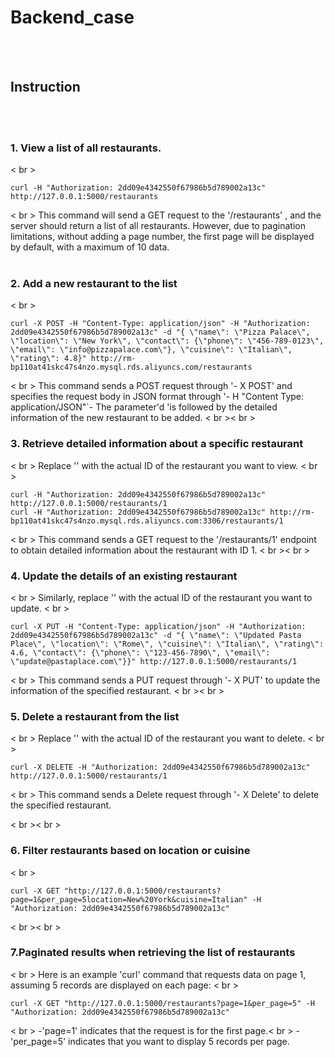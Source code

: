 # Backend_case
</br></br>
## Instruction

</br></br >
### 1. View a list of all restaurants.
< br >

```
curl -H "Authorization: 2dd09e4342550f67986b5d789002a13c" http://127.0.0.1:5000/restaurants

```
< br >
This command will send a GET request to the '/restaurants' , and the server should return a list of all restaurants. However, due to pagination limitations, without adding a page number, the first page will be displayed by default, with a maximum of 10 data.
</br ></br >
### 2. Add a new restaurant to the list
< br >
```
curl -X POST -H "Content-Type: application/json" -H "Authorization: 2dd09e4342550f67986b5d789002a13c" -d "{ \"name\": \"Pizza Palace\", \"location\": \"New York\", \"contact\": {\"phone\": \"456-789-0123\", \"email\": \"info@pizzapalace.com\"}, \"cuisine\": \"Italian\", \"rating\": 4.8}" http://rm-bp110at41skc47s4nzo.mysql.rds.aliyuncs.com/restaurants

```
< br >
This command sends a POST request through '- X POST' and specifies the request body in JSON format through '- H "Content Type: application/JSON"`- The parameter'd 'is followed by the detailed information of the new restaurant to be added.
< br >< br >
### 3. Retrieve detailed information about a specific restaurant
< br >
Replace '<id>' with the actual ID of the restaurant you want to view.
< br >
```
curl -H "Authorization: 2dd09e4342550f67986b5d789002a13c" http://127.0.0.1:5000/restaurants/1
curl -H "Authorization: 2dd09e4342550f67986b5d789002a13c" http://rm-bp110at41skc47s4nzo.mysql.rds.aliyuncs.com:3306/restaurants/1
```
< br >
This command sends a GET request to the '/restaurants/1' endpoint to obtain detailed information about the restaurant with ID 1.
< br >< br >
### 4. Update the details of an existing restaurant
< br >
Similarly, replace '<id>' with the actual ID of the restaurant you want to update.
< br >
```
curl -X PUT -H "Content-Type: application/json" -H "Authorization: 2dd09e4342550f67986b5d789002a13c" -d "{ \"name\": \"Updated Pasta Place\", \"location\": \"Rome\", \"cuisine\": \"Italian\", \"rating\": 4.6, \"contact\": {\"phone\": \"123-456-7890\", \"email\": \"update@pastaplace.com\"}}" http://127.0.0.1:5000/restaurants/1
```
< br >
This command sends a PUT request through '- X PUT' to update the information of the specified restaurant.
< br >< br >
### 5. Delete a restaurant from the list
< br >
Replace '<id>' with the actual ID of the restaurant you want to delete.
< br >
```
curl -X DELETE -H "Authorization: 2dd09e4342550f67986b5d789002a13c" http://127.0.0.1:5000/restaurants/1
```
< br >
This command sends a Delete request through '- X Delete' to delete the specified restaurant.

< br >< br >
### 6. Filter restaurants based on location or cuisine
< br >
```
curl -X GET "http://127.0.0.1:5000/restaurants?page=1&per_page=5location=New%20York&cuisine=Italian" -H "Authorization: 2dd09e4342550f67986b5d789002a13c"

```
< br >< br >
### 7.Paginated results when retrieving the list of restaurants
< br >
Here is an example 'curl' command that requests data on page 1, assuming 5 records are displayed on each page:
< br >
```
curl -X GET "http://127.0.0.1:5000/restaurants?page=1&per_page=5" -H "Authorization: 2dd09e4342550f67986b5d789002a13c"
```
< br >
-'page=1' indicates that the request is for the first page.< br >
-'per_page=5' indicates that you want to display 5 records per page.


